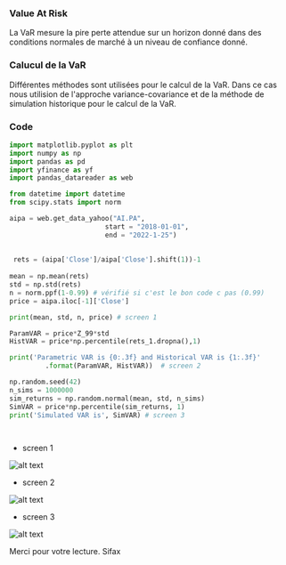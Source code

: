 ### Value At Risk

La VaR mesure la pire perte attendue sur un horizon donné dans des conditions normales de marché à un niveau de confiance donné.

### Calucul de la VaR

Différentes méthodes sont utilisées pour le calcul de la VaR. Dans ce cas nous utilision de l'approche variance-covariance et de la méthode de simulation historique pour le calcul de la VaR.

### Code

```python 
import matplotlib.pyplot as plt
import numpy as np
import pandas as pd
import yfinance as yf
import pandas_datareader as web

from datetime import datetime
from scipy.stats import norm

aipa = web.get_data_yahoo("AI.PA",
                        start = "2018-01-01",
                        end = "2022-1-25")
                        
 
 rets = (aipa['Close']/aipa['Close'].shift(1))-1
 
mean = np.mean(rets)
std = np.std(rets)
n = norm.ppf(1-0.99) # vérifié si c'est le bon code c pas (0.99)
price = aipa.iloc[-1]['Close']

print(mean, std, n, price) # screen 1

ParamVAR = price*Z_99*std
HistVAR = price*np.percentile(rets_1.dropna(),1)

print('Parametric VAR is {0:.3f} and Historical VAR is {1:.3f}'
         .format(ParamVAR, HistVAR))  # screen 2

np.random.seed(42)
n_sims = 1000000
sim_returns = np.random.normal(mean, std, n_sims)
SimVAR = price*np.percentile(sim_returns, 1)
print('Simulated VAR is', SimVAR) # screen 3

 
```

* screen 1

![alt text](https://i.ibb.co/m8p82cF/screen-01.png)


* screen 2

![alt text](https://i.ibb.co/gMfy5X5/screen-02.png)


* screen 3

![alt text](https://i.ibb.co/CtsdbdD/screen-03.png)


Merci pour votre lecture.
Sifax
